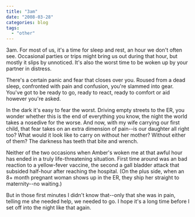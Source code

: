 ```yaml
---
title: "3am"
date: "2008-03-28"
categories: blog
tags:
  - "other"
---
```


3am. For most of us, it's a time for sleep and rest, an hour we don't often see. Occasional parties or trips might bring us out during that hour, but mostly it slips by unnoticed. It's also the worst time to be woken up by your partner in distress.

There's a certain panic and fear that closes over you. Roused from a dead sleep, confronted with pain and confusion, you're slammed into gear. You've got to be ready to go, ready to react, ready to comfort or aid however you're asked.

In the dark it's easy to fear the worst. Driving empty streets to the ER, you wonder whether this is the end of everything you know, the night the world takes a nosedive for the worse. And now, with my wife carrying our first child, that fear takes on an extra dimension of pain--is our daughter all right too? What would it look like to carry on without her mother? Without either of them? The darkness has teeth that bite and wrench.

Neither of the two occasions when Amber's woken me at that awful hour has ended in a truly life-threatening situation. First time around was an bad reaction to a yellow-fever vaccine, the second a gall bladder attack that subsided half-hour after reaching the hospital. (On the plus side, when an 8+ month pregnant woman shows up in the ER, they ship her straight to maternity--no waiting.)

But in those first minutes I didn't know that--only that she was in pain, telling me she needed help, we needed to go. I hope it's a long time before I set off into the night like that again.
